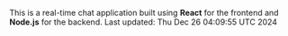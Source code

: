 This is a real-time chat application built using **React** for the frontend and **Node.js** for the backend.
Last updated: Thu Dec 26 04:09:55 UTC 2024
